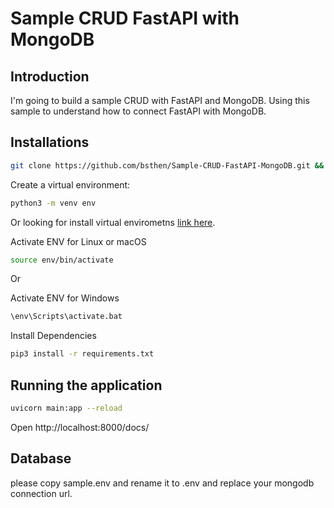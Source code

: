 # Sample CRUD FastAPI with MongoDB #

## Introduction
I'm going to build a sample CRUD with FastAPI and MongoDB.
Using this sample to understand how to connect FastAPI with MongoDB.

## Installations

```sh
git clone https://github.com/bsthen/Sample-CRUD-FastAPI-MongoDB.git && cd Sample-CRUD-FastAPI-MongoDB
```

Create a virtual environment:
```sh
python3 -m venv env
``` 
Or looking for install virtual envirometns [link here](https://packaging.python.org/en/latest/guides/installing-using-pip-and-virtual-environments/).

Activate ENV for Linux or macOS
```sh
source env/bin/activate
```
Or

Activate ENV for Windows
```sh
\env\Scripts\activate.bat
``` 
Install Dependencies
```sh
pip3 install -r requirements.txt
```

## Running the application

```sh
uvicorn main:app --reload
```

Open http://localhost:8000/docs/

## Database

please copy sample.env and rename it to .env and replace your mongodb connection url.
